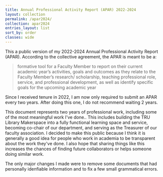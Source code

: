 ```yaml
---
title: Annual Professional Activity Report (APAR) 2022-2024
layout: collection
permalink: /apar2024/
collection: apar2024
entries_layout: list
sort_by: order
classes: wide
---
```



This a public version of my 2022-2024 Annual Professional Activity Report (APAR). According to the collective agreement, the APAR is meant to be a: 

>formative tool for a Faculty Member to report on their current academic year’s activities, goals and outcomes as they relate to the Faculty Member’s research/ scholarship, teaching professional role, service, and professional development, as well as identify specific goals for the upcoming academic year

Since I received tenure in 2022, I am now only required to submit an APAR every two years. After doing this one, I do not recommend waiting 2 years.

This document represents two years of professional work, including some of the most meaningful work I've done.. This includes building the TRU Library Makerspace into a fully functional learning space and service, becoming co-chair of our department, and serving as the Treasurer of our faculty association. I decided to make this public because I think it is generally a good idea for people who work in academia to be transparent about the work they've done. I also hope that sharing things like this increases the chances of finding future collaborators or helps someone doing similar work. 

The only major changes I made were to remove some documents that had personally idenfiable information and to fix a few small grammatical errors. 


